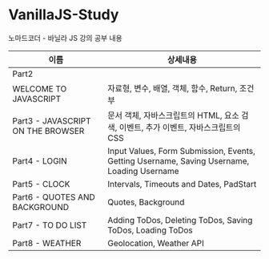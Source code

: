 # VanillaJS-Study
노마드코더 - 바닐라 JS 강의 공부 내용

|이름|상세내용|
|---|---|
|Part2   
WELCOME TO JAVASCRIPT|자료형, 변수, 배열, 객체, 함수, Return, 조건부|
|Part3 - JAVASCRIPT ON THE BROWSER|문서 객체, 자바스크립트의 HTML, 요소 검색, 이벤트, 추가 이벤트, 자바스크립트의 CSS|
|Part4 - LOGIN|Input Values, Form Submission, Events, Getting Username, Saving Username, Loading Username|
|Part5 - CLOCK|Intervals, Timeouts and Dates, PadStart|
|Part6 - QUOTES AND BACKGROUND|Quotes, Background|
|Part7 - TO DO LIST|Adding ToDos, Deleting ToDos, Saving ToDos, Loading ToDos|
|Part8 - WEATHER|Geolocation, Weather API|
